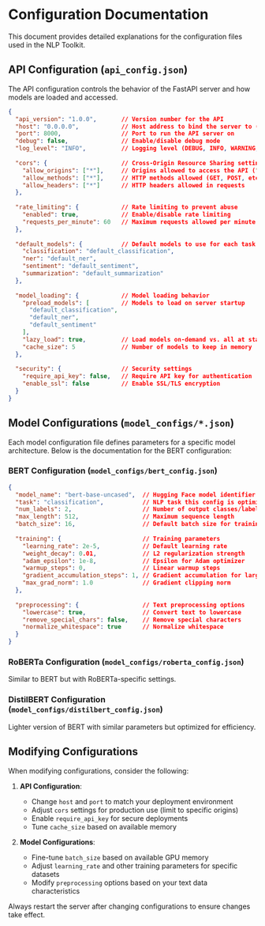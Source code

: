 # Configuration Documentation

This document provides detailed explanations for the configuration files used in the NLP Toolkit.

## API Configuration (`api_config.json`)

The API configuration controls the behavior of the FastAPI server and how models are loaded and accessed.

```json
{
  "api_version": "1.0.0",       // Version number for the API
  "host": "0.0.0.0",            // Host address to bind the server to (0.0.0.0 allows external connections)
  "port": 8000,                 // Port to run the API server on
  "debug": false,               // Enable/disable debug mode
  "log_level": "INFO",          // Logging level (DEBUG, INFO, WARNING, ERROR, CRITICAL)
  
  "cors": {                     // Cross-Origin Resource Sharing settings
    "allow_origins": ["*"],     // Origins allowed to access the API ("*" = all)
    "allow_methods": ["*"],     // HTTP methods allowed (GET, POST, etc.)
    "allow_headers": ["*"]      // HTTP headers allowed in requests
  },
  
  "rate_limiting": {            // Rate limiting to prevent abuse
    "enabled": true,            // Enable/disable rate limiting
    "requests_per_minute": 60   // Maximum requests allowed per minute per client
  },
  
  "default_models": {           // Default models to use for each task
    "classification": "default_classification",
    "ner": "default_ner",
    "sentiment": "default_sentiment",
    "summarization": "default_summarization"
  },
  
  "model_loading": {            // Model loading behavior
    "preload_models": [         // Models to load on server startup
      "default_classification", 
      "default_ner", 
      "default_sentiment"
    ],
    "lazy_load": true,          // Load models on-demand vs. all at startup
    "cache_size": 5             // Number of models to keep in memory
  },
  
  "security": {                 // Security settings
    "require_api_key": false,   // Require API key for authentication
    "enable_ssl": false         // Enable SSL/TLS encryption
  }
}
```

## Model Configurations (`model_configs/*.json`)

Each model configuration file defines parameters for a specific model architecture. Below is the documentation for the BERT configuration:

### BERT Configuration (`model_configs/bert_config.json`)

```json
{
  "model_name": "bert-base-uncased",  // Hugging Face model identifier
  "task": "classification",           // NLP task this config is optimized for
  "num_labels": 2,                    // Number of output classes/labels
  "max_length": 512,                  // Maximum sequence length
  "batch_size": 16,                   // Default batch size for training/inference
  
  "training": {                       // Training parameters
    "learning_rate": 2e-5,            // Default learning rate
    "weight_decay": 0.01,             // L2 regularization strength
    "adam_epsilon": 1e-8,             // Epsilon for Adam optimizer
    "warmup_steps": 0,                // Linear warmup steps
    "gradient_accumulation_steps": 1, // Gradient accumulation for larger batches
    "max_grad_norm": 1.0              // Gradient clipping norm
  },
  
  "preprocessing": {                  // Text preprocessing options
    "lowercase": true,                // Convert text to lowercase
    "remove_special_chars": false,    // Remove special characters
    "normalize_whitespace": true      // Normalize whitespace
  }
}
```

### RoBERTa Configuration (`model_configs/roberta_config.json`)

Similar to BERT but with RoBERTa-specific settings.

### DistilBERT Configuration (`model_configs/distilbert_config.json`)

Lighter version of BERT with similar parameters but optimized for efficiency.

## Modifying Configurations

When modifying configurations, consider the following:

1. **API Configuration**:
   - Change `host` and `port` to match your deployment environment
   - Adjust `cors` settings for production use (limit to specific origins)
   - Enable `require_api_key` for secure deployments
   - Tune `cache_size` based on available memory

2. **Model Configurations**:
   - Fine-tune `batch_size` based on available GPU memory
   - Adjust `learning_rate` and other training parameters for specific datasets
   - Modify `preprocessing` options based on your text data characteristics

Always restart the server after changing configurations to ensure changes take effect.
